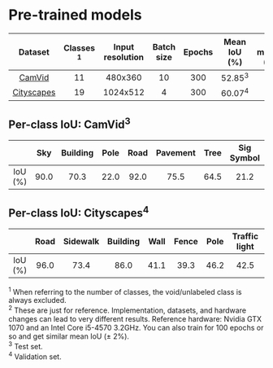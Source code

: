 # Pre-trained models

|                               Dataset                                | Classes <sup>1</sup> | Input resolution | Batch size | Epochs |   Mean IoU (%)    | GPU memory (GiB) | Training time (hours)<sup>2</sup> |
| :------------------------------------------------------------------: | :------------------: | :--------------: | :--------: | :----: | :---------------: | :--------------: | :-------------------------------: |
| [CamVid](http://mi.eng.cam.ac.uk/research/projects/VideoRec/CamVid/) |          11          |     480x360      |     10     |  300   | 52.85<sup>3</sup> |       4.2        |                 1                 |
|          [Cityscapes](https://www.cityscapes-dataset.com/)           |          19          |     1024x512     |     4      |  300   | 60.07<sup>4</sup> |       5.4        |                24                 |

## Per-class IoU: CamVid<sup>3</sup>

|         |  Sky  | Building | Pole  | Road  | Pavement | Tree  | Sig Symbol | Fence |  Car  | Pedestrian | Bicyclist |
| :-----: | :---: | :------: | :---: | :---: | :------: | :---: | :--------: | :---: | :---: | :--------: | :-------: |
| IoU (%) | 90.0  |   70.3   | 22.0  | 92.0  |   75.5   | 64.5  |    21.2    | 15.2  | 66.7  |    30.6    |   33.2    |

## Per-class IoU: Cityscapes<sup>4</sup>

|         | Road  | Sidewalk | Building | Wall  | Fence | Pole  | Traffic light | Traffic Sign | Vegetation | Terrain |  Sky  | Person | Rider |  Car  | Truck |  Bus  | Runner | Motorcycle | Bicycle |
| :-----: | :---: | :------: | :------: | :---: | :---: | :---: | :-----------: | :----------: | :--------: | :-----: | :---: | :----: | :---: | :---: | :---: | :---: | :---: | :--------: | :-----: |
| IoU (%) | 96.0  |   73.4   |   86.0   | 41.1  | 39.3  | 46.2  |     42.5      |     55.5     |    87.9    |  52.0   | 89.9  |  61.7  | 41.9  | 87.5  | 53.9  | 60.1  | 39.2  |    28.3    |  58.9   |

<sup>1</sup> When referring to the number of classes, the void/unlabeled class is always excluded.<br/>
<sup>2</sup> These are just for reference. Implementation, datasets, and hardware changes can lead to very different results. Reference hardware: Nvidia GTX 1070 and an Intel Core i5-4570 3.2GHz. You can also train for 100 epochs or so and get similar mean IoU (± 2%).<br/>
<sup>3</sup> Test set.<br/>
<sup>4</sup> Validation set.
